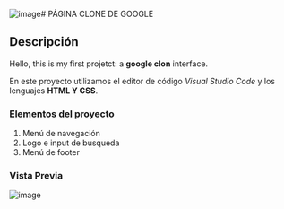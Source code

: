 ![image](https://github.com/Gabriela-Itaii/google-clone/assets/113000034/6a6000b9-9c6d-4bf0-b227-c4ad71d9e782)# PÁGINA CLONE DE GOOGLE
## Descripción 
Hello, this is my first projetct: a **google clon** interface.

En este proyecto utilizamos el editor de código *Visual Studio Code* y los lenguajes **HTML Y CSS**.

### Elementos del proyecto

<ol>
  <li>Menú de navegación</li>
  <li>Logo e input de busqueda</li>
  <li>Menú de footer</li>
</ol>

### Vista Previa
![image](https://github.com/Gabriela-Itaii/google-clone/assets/113000034/2a988de3-529b-4233-9d1b-af54dd8fa059)


